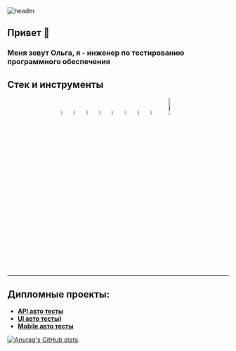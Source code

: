 ![header](https://capsule-render.vercel.app/api?type=waving&color=gradient&customColorList=2&height=160&section=header&text=Hi%20there!&fontAlignY=32&fontAlign=20&fontSize=52&animation=twinkling&fontColor=EAF5D2)


## Привет 👋
### Меня зовут Ольга, я - инженер по тестированию программного обеспечения 

## Стек и инструменты
<p  align="center">
  <code><img width="5%" title="Pycharm" src="./images/pycharm.png"></code>
  <code><img width="5%" title="Python" src="./images/python.png"></code>
  <code><img width="5%" title="Pytest" src="./images/pytest.png"></code>
  <code><img width="5%" title="Selene" src="./images/selene.png"></code>
  <code><img width="5%" title="GitHub" src="./images/github.png"></code>
  <code><img width="5%" title="Allure Report" src="./images/allure_report.png"></code>
  <code><img width="5%" title="Jenkins" src="./images/jenkins.png"></code>
  <code><img width="5%" title="Requests" src="./images/requests.png"></code>
  <code><img width="10%" title="Requests" src="./images/Instrument-Allure-TestOps.png"></code>
</p>

---------------

## Дипломные проекты:
* <b>[API авто тесты](https)</b>
* <b>[UI авто тесты](https://github.com/Oljaja/ga_guru_diplom_UI-main))</b>
* <b>[Mobile авто тесты](https)</b>



[![Anurag's GitHub stats](https://github-readme-stats.vercel.app/api?username=Oljaja)](https://github.com/Oljaja)

